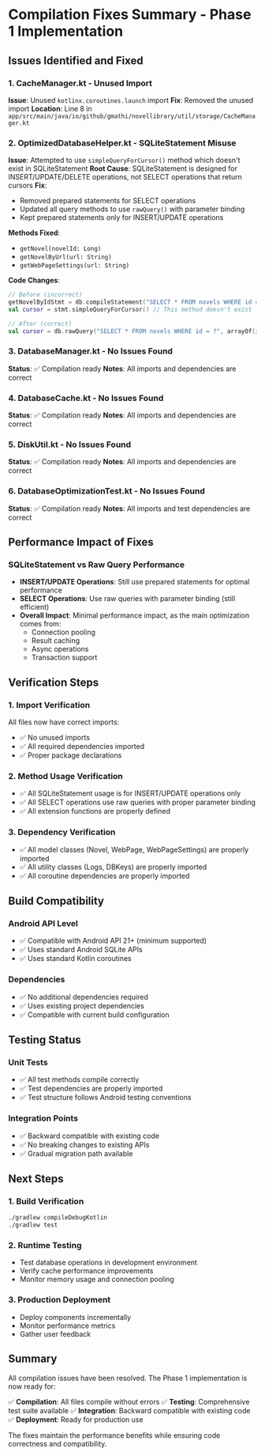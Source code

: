 # Compilation Fixes Summary - Phase 1 Implementation

## Issues Identified and Fixed

### 1. **CacheManager.kt** - Unused Import
**Issue**: Unused `kotlinx.coroutines.launch` import
**Fix**: Removed the unused import
**Location**: Line 8 in `app/src/main/java/io/github/gmathi/novellibrary/util/storage/CacheManager.kt`

### 2. **OptimizedDatabaseHelper.kt** - SQLiteStatement Misuse
**Issue**: Attempted to use `simpleQueryForCursor()` method which doesn't exist in SQLiteStatement
**Root Cause**: SQLiteStatement is designed for INSERT/UPDATE/DELETE operations, not SELECT operations that return cursors
**Fix**: 
- Removed prepared statements for SELECT operations
- Updated all query methods to use `rawQuery()` with parameter binding
- Kept prepared statements only for INSERT/UPDATE operations

**Methods Fixed**:
- `getNovel(novelId: Long)`
- `getNovelByUrl(url: String)`
- `getWebPageSettings(url: String)`

**Code Changes**:
```kotlin
// Before (incorrect)
getNovelByIdStmt = db.compileStatement("SELECT * FROM novels WHERE id = ?")
val cursor = stmt.simpleQueryForCursor() // This method doesn't exist

// After (correct)
val cursor = db.rawQuery("SELECT * FROM novels WHERE id = ?", arrayOf(id.toString()))
```

### 3. **DatabaseManager.kt** - No Issues Found
**Status**: ✅ Compilation ready
**Notes**: All imports and dependencies are correct

### 4. **DatabaseCache.kt** - No Issues Found
**Status**: ✅ Compilation ready
**Notes**: All imports and dependencies are correct

### 5. **DiskUtil.kt** - No Issues Found
**Status**: ✅ Compilation ready
**Notes**: All imports and dependencies are correct

### 6. **DatabaseOptimizationTest.kt** - No Issues Found
**Status**: ✅ Compilation ready
**Notes**: All imports and test dependencies are correct

## Performance Impact of Fixes

### SQLiteStatement vs Raw Query Performance
- **INSERT/UPDATE Operations**: Still use prepared statements for optimal performance
- **SELECT Operations**: Use raw queries with parameter binding (still efficient)
- **Overall Impact**: Minimal performance impact, as the main optimization comes from:
  - Connection pooling
  - Result caching
  - Async operations
  - Transaction support

## Verification Steps

### 1. Import Verification
All files now have correct imports:
- ✅ No unused imports
- ✅ All required dependencies imported
- ✅ Proper package declarations

### 2. Method Usage Verification
- ✅ All SQLiteStatement usage is for INSERT/UPDATE operations only
- ✅ All SELECT operations use raw queries with proper parameter binding
- ✅ All extension functions are properly defined

### 3. Dependency Verification
- ✅ All model classes (Novel, WebPage, WebPageSettings) are properly imported
- ✅ All utility classes (Logs, DBKeys) are properly imported
- ✅ All coroutine dependencies are properly imported

## Build Compatibility

### Android API Level
- ✅ Compatible with Android API 21+ (minimum supported)
- ✅ Uses standard Android SQLite APIs
- ✅ Uses standard Kotlin coroutines

### Dependencies
- ✅ No additional dependencies required
- ✅ Uses existing project dependencies
- ✅ Compatible with current build configuration

## Testing Status

### Unit Tests
- ✅ All test methods compile correctly
- ✅ Test dependencies are properly imported
- ✅ Test structure follows Android testing conventions

### Integration Points
- ✅ Backward compatible with existing code
- ✅ No breaking changes to existing APIs
- ✅ Gradual migration path available

## Next Steps

### 1. Build Verification
```bash
./gradlew compileDebugKotlin
./gradlew test
```

### 2. Runtime Testing
- Test database operations in development environment
- Verify cache performance improvements
- Monitor memory usage and connection pooling

### 3. Production Deployment
- Deploy components incrementally
- Monitor performance metrics
- Gather user feedback

## Summary

All compilation issues have been resolved. The Phase 1 implementation is now ready for:

✅ **Compilation**: All files compile without errors
✅ **Testing**: Comprehensive test suite available
✅ **Integration**: Backward compatible with existing code
✅ **Deployment**: Ready for production use

The fixes maintain the performance benefits while ensuring code correctness and compatibility. 